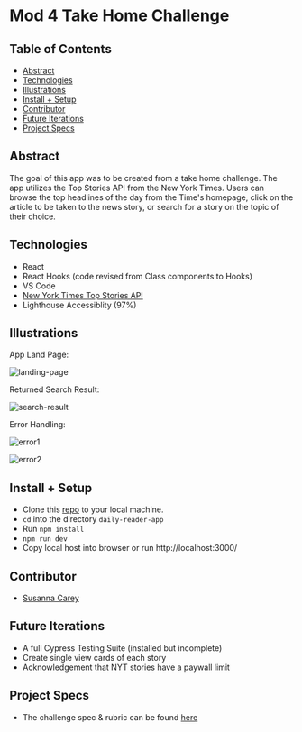 # Mod 4 Take Home Challenge

## Table of Contents
  - [Abstract](#abstract)
  - [Technologies](#technologies)
  - [Illustrations](#illustrations)
  - [Install + Setup](#set-up)
  - [Contributor](#contributor)
  - [Future Iterations](#future-iterations)
  - [Project Specs](#project-specs)

## Abstract
The goal of this app was to be created from a take home challenge. The app utilizes the Top Stories API from the New York Times. Users can browse the top headlines of the day from the Time's homepage, click on the article to be taken to the news story, or search for a story on the topic of their choice. 


## Technologies
  - React
  - React Hooks (code revised from Class components to Hooks)
  - VS Code
  - [New York Times Top Stories API](https://developer.nytimes.com/docs/top-stories-product/1/overview)
  - Lighthouse Accessiblity (97%)

## Illustrations

App Land Page:

![landing-page](https://user-images.githubusercontent.com/83846677/163568367-b3050387-d3d4-40e8-9a33-420927cd9fbb.png)

Returned Search Result:

![search-result](https://user-images.githubusercontent.com/83846677/163568375-54ac17de-2fc7-4368-a775-0443c6ce8b6c.png)

Error Handling:

![error1](https://user-images.githubusercontent.com/83846677/163568721-d9a4c652-0fa1-4d83-9e79-06e452b637d5.png)

![error2](https://user-images.githubusercontent.com/83846677/163568414-144f248b-4917-4576-a688-4560639f974e.png)


## Install + Setup
  - Clone this [repo](https://github.com/susannaopal/daily-reader-app) to your local machine.
  - `cd` into the directory `daily-reader-app`
  - Run `npm install`
  - `npm run dev`
  - Copy local host into browser or run http://localhost:3000/

## Contributor
  - [Susanna Carey](https://github.com/susannaopal)

## Future Iterations
  - A full Cypress Testing Suite (installed but incomplete)
  - Create single view cards of each story 
  - Acknowledgement that NYT stories have a paywall limit 


## Project Specs
  - The challenge spec & rubric can be found [here](https://www.google.com/url?q=https://mod4.turing.edu/projects/take_home/&sa=D&source=calendar&usd=2&usg=AOvVaw1GtOKy4X9E8REw0yVV_1Oe)
